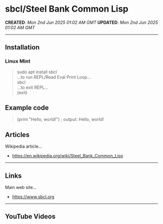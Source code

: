 # sbcl/Steel Bank Common Lisp

**CREATED**: *Mon 2nd Jun 2025 01:02 AM GMT*
**UPDATED**: *Mon 2nd Jun 2025 01:02 AM GMT*

-----

## Installation  

### Linux Mint  

> sudo apt install sbcl  
...to run REPL/Read Eval Print Loop...  
> sbcl  
...to exit REPL...  
> (exit)  

## Example code  

> (print "Hello, world!") ; output: Hello, world!

## Articles

Wikipedia article...  
- https://en.wikipedia.org/wiki/Steel_Bank_Common_Lisp  

-----

## Links

Main web site...  
- https://www.sbcl.org  

-----

## YouTube Videos


